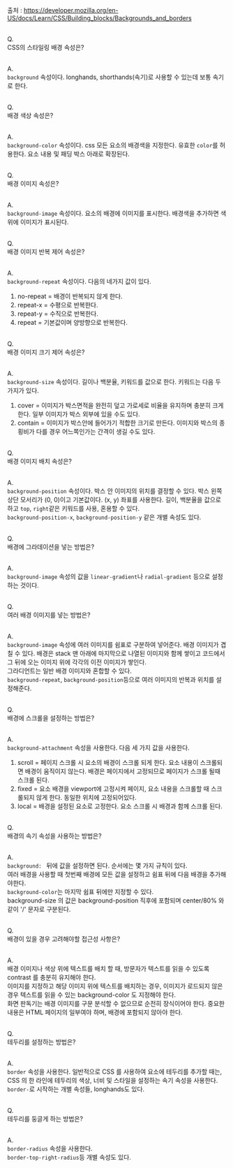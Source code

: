 출처 : https://developer.mozilla.org/en-US/docs/Learn/CSS/Building_blocks/Backgrounds_and_borders<br/><br/>

Q.<br/>
CSS의 스타일링 배경 속성은?<br/><br/>

A.<br/>
`background` 속성이다. longhands, shorthands(속기)로 사용할 수 있는데 보통 속기로 한다.<br/><br/> 

Q.<br/>
배경 색상 속성은?<br/><br/>

A.<br/>
`background-color` 속성이다. css 모든 요소의 배경색을 지정한다. 유효한 `color`를 허용한다. 요소 내용 및 패딩 박스 아래로 확장된다.<br/><br/>

Q.<br/>
배경 이미지 속성은?<br/><br/>

A.<br/>
`background-image` 속성이다. 요소의 배경에 이미지를 표시한다. 배경색을 추가하면 색 위에 이미지가 표시된다.<br/><br/>

Q.<br/>
배경 이미지 반복 제어 속성은?<br/><br/>

A.<br/>
`background-repeat` 속성이다. 다음의 네가지 값이 있다.
1. no-repeat = 배경이 반복되지 않게 한다.
2. repeat-x = 수평으로 반복한다.
3. repeat-y = 수직으로 반복한다.
4. repeat = 기본값이며 양방향으로 반복한다.
<br/><br/>

Q.<br/>
배경 이미지 크기 제어 속성은?<br/><br/>

A.<br/>
`background-size` 속성이다. 길이나 백분율, 키워드를 값으로 한다. 키워드는 다음 두 가지가 있다.
1. cover = 이미지가 박스면적을 완전히 덮고 가로세로 비율을 유지하며 충분히 크게 한다. 일부 이미지가 박스 외부에 있을 수도 있다.
2. contain = 이미지가 박스안에 들어가기 적합한 크기로 만든다. 이미지와 박스의 종횡비가 다를 경우 어느쪽인가는 간격이 생길 수도 있다.
<br/><br/>

Q.<br/>
배경 이미지 배치 속성은?<br/><br/>

A.<br/>
`background-position` 속성이다. 박스 안 이미지의 위치를 결정할 수 있다. 박스 왼쪽 상단 모서리가 (0, 0)이고 기본값이다. (x, y) 좌표를 사용한다. 길이, 백분율을 값으로 하고 `top`, `right`같은 키워드를 사용, 혼용할 수 있다.<br/>
`background-position-x`, `background-position-y` 같은 개별 속성도 있다.
<br/><br/>

Q.<br/>
배경에 그라데이션을 넣는 방법은?<br/><br/>

A.<br/>
`background-image` 속성의 값을 `linear-gradient`나 `radial-gradient` 등으로 설정하는 것이다.
<br/><br/>

Q.<br/>
여러 배경 이미지를 넣는 방법은?<br/><br/>

A.<br/>
`background-image` 속성에 여러 이미지를 쉼표로 구분하여 넣어준다. 배경 이미지가 겹칠 수 있다. 배경은 stack 맨 아래에 마지막으로 나열된 이미지와 함께 쌓이고 코드에서 그 뒤에 오는 이미지 위에 각각의 이전 이미지가 쌓인다.<br/>
그라디언트는 일반 배경 이미지와 혼합할 수 있다.<br/>
`background-repeat`, `background-position`등으로 여러 이미지의 반복과 위치를 설정해준다.
<br/><br/>

Q.<br/>
배경에 스크롤을 설정하는 방법은?<br/><br/>

A.<br/>
`background-attachment` 속성을 사용한다. 다음 세 가지 값을 사용한다.<br/>
1. scroll = 페이지 스크롤 시 요소의 배경이 스크롤 되게 한다. 요소 내용이 스크롤되면 배경이 움직이지 않는다. 배경은 페이지에서 고정되므로 페이지가 스크롤 될때 스크롤 된다.
2. fixed = 요소 배경을 viewport에 고정시켜 페이지, 요소 내용을 스크롤할 때 스크롤되지 않게 한다. 동일한 위치에 고정되어있다.
3. local = 배경을 설정된 요소로 고정한다. 요소 스크롤 시 배경과 함께 스크롤 된다.
<br/><br/>

Q.<br/>
배경의 속기 속성을 사용하는 방법은?<br/><br/>

A.<br/>
`background: ` 뒤에 값을 설정하면 된다. 순서에는 몇 가지 규칙이 있다.<br/>
여러 배경을 사용할 때 첫번째 배경에 모든 값을 설정하고 쉼표 뒤에 다음 배경을 추가해야한다.<br/>
`background-color`는 마지막 쉼표 뒤에만 지정할 수 있다.<br/>
background-size 의 값은 background-position 직후에 포함되며 center/80% 와 같이 '/' 문자로 구분된다.<br/><br/>

Q.<br/>
배경이 있을 경우 고려해야할 접근성 사항은?<br/><br/>

A.<br/>
배경 이미지나 색상 위에 텍스트를 배치 할 때, 방문자가 텍스트를 읽을 수 있도록 contrast 를 충분히 유지해야 한다.<br/>
이미지를 지정하고 해당 이미지 위에 텍스트를 배치하는 경우, 이미지가 로드되지 않은 경우 텍스트를 읽을 수 있는 background-color 도 지정해야 한다.<br/>
화면 판독기는 배경 이미지를 구문 분석할 수 없으므로 순전히 장식이어야 한다. 중요한 내용은 HTML 페이지의 일부여야 하며, 배경에 포함되지 않아야 한다.<br/><br/>

Q.<br/>
테두리를 설정하는 방법은?<br/><br/>

A.<br/>
`border` 속성을 사용한다. 일반적으로 CSS 를 사용하여 요소에 테두리를 추가할 때는, CSS 의 한 라인에 테두리의 색상, 너비 및 스타일을 설정하는 속기 속성을 사용한다.<br/>
`border-`로 시작하는 개별 속성들, longhands도 있다.<br/><br/>

Q.<br/>
테두리를 둥글게 하는 방법은?<br/><br/>

A.<br/>
`border-radius` 속성을 사용한다.<br/>
`border-top-right-radius`등 개별 속성도 있다.<br/><br/>